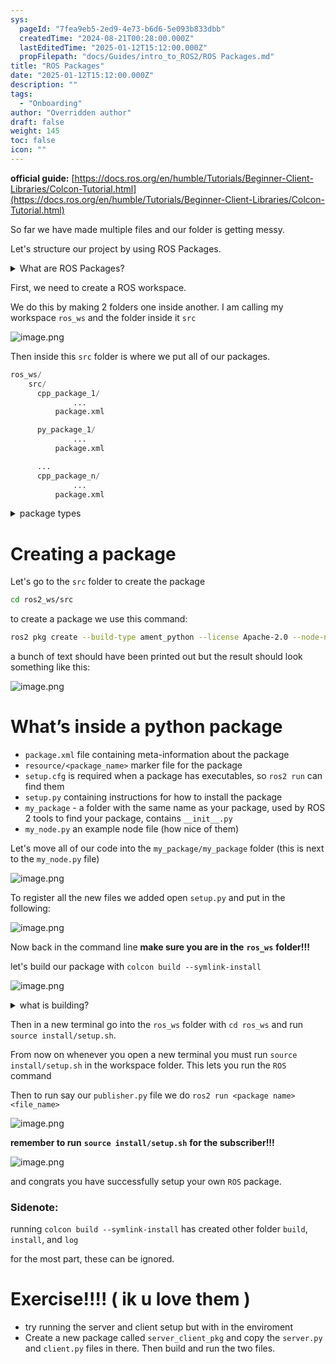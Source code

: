 ```yaml
---
sys:
  pageId: "7fea9eb5-2ed9-4e73-b6d6-5e093b833dbb"
  createdTime: "2024-08-21T00:28:00.000Z"
  lastEditedTime: "2025-01-12T15:12:00.000Z"
  propFilepath: "docs/Guides/intro_to_ROS2/ROS Packages.md"
title: "ROS Packages"
date: "2025-01-12T15:12:00.000Z"
description: ""
tags:
  - "Onboarding"
author: "Overridden author"
draft: false
weight: 145
toc: false
icon: ""
---
```


**official guide:** [https://docs.ros.org/en/humble/Tutorials/Beginner-Client-Libraries/Colcon-Tutorial.html](https://docs.ros.org/en/humble/Tutorials/Beginner-Client-Libraries/Colcon-Tutorial.html)

So far we have made multiple files and our folder is getting messy.

Let's structure our project by using ROS Packages.

<details>

<summary>What are ROS Packages?</summary>

ROS Packages are, as the name implies, packages of code that are highly sharable between ROS developers.

They consist of a folder, `package.xml` file, and source code

```python
      cpp_package_1/
		      ... imagine much code files here ..
          package.xml
```

</details>

First, we need to create a ROS workspace.

We do this by making 2 folders one inside another. I am calling my workspace `ros_ws` and the folder inside it `src`

![image.png](https://prod-files-secure.s3.us-west-2.amazonaws.com/d518164a-d88e-44d1-a4ee-3adb3bd8bce0/70706947-fd18-4537-a67b-e12946812d31/image.png?X-Amz-Algorithm=AWS4-HMAC-SHA256&X-Amz-Content-Sha256=UNSIGNED-PAYLOAD&X-Amz-Credential=ASIAZI2LB466VM5JFLRB%2F20250405%2Fus-west-2%2Fs3%2Faws4_request&X-Amz-Date=20250405T003811Z&X-Amz-Expires=3600&X-Amz-Security-Token=IQoJb3JpZ2luX2VjEKn%2F%2F%2F%2F%2F%2F%2F%2F%2F%2FwEaCXVzLXdlc3QtMiJGMEQCIHyLEMTtyhBdy15KC1r1e2kRuk%2FvQUGdY5ydRsC4aO6UAiAJg9yDuYDdKbDYZZ0X1Z%2BdgwQzrYbVgoYz5wfqHdqSsSr%2FAwgiEAAaDDYzNzQyMzE4MzgwNSIMbbfXjNE1rtwXnbuKKtwD31o%2BGxZJKw8RB5%2Ffp4M02kqcYXS7ZDDgr8mJDP9nA%2F67%2FCF4%2F85lAhqA4%2BPZa7%2FM4kmXZbXnrq8jhieY4Av6AbJVON%2Fh7xTO4CQfG1cts%2FZ0yht%2FrfExiIeDDEPAaELtTGhiRydSyiQsGrqpsaQz0AFlDQUGUm7JxToHZNoKdvRp%2F7V2fXiYHt9G3hFrjB6SfPi4efs0cisww3aMeFbXQESG7rEUhq3aNhQmwy4Bz1D5fyviMvZByyt34nAf3XqzasUPkuo7nhg2jJmOWEYVEx4j2vCt83atmsnYy30m9q%2Bokq3w%2FaAshGI8x7xm8Oycz7B7VBVEJJT7JT4s%2BhJclh6REAIURwsSOV69kyLChzxyAQipCFdqOQeOsGsRJYDd9g%2FSYsFZSMb8f5ANupq3Lb5GlxwyjYpmqjjH%2F5xwKhFgNKDSqe3OpOO9q63P%2B%2BSoppWiaBUomuu3kiIWlhaR861apmwlpV%2BVPf2LYdlWBK8K1tbpQNjZ%2BQaMMar5stw%2Bc9i%2BzyeT6NFDlFnHl1DyaVqU%2B538teMFbvs2cuJaPfuENykTkE31KYmx5MSxAxzv6lqPLwGcMP2%2FPYtFo%2FEOqBH6fLi2n3NpkqsbcNvPIivTeF2WMApRvPfja5cwzu%2FBvwY6pgEFEoF4syt6ry6KK1SftMkMLbzEmR1rrbEllHqd5nFwrsH5i3PSEXHsLnxr6dZpJgKeALAKTwkFNjQAVR0Ogr%2BQdeUQUSJS%2FjxPbRkrSQvM5JyM4gAdaf9LyYqDrbD3QWQ26YbzgCPHhhtTC3fM9lawrgNEJAznQDKejko8KrgnjzgM4dL1AuvIK4sXZLmJ8c9Oo5Dmzn7ChnbxNvPs8Y42F3UUBEuS&X-Amz-Signature=78dfeda17c7be2d7aac57a7465c93bdb2ce27eefd2b26b62055d142a3cb8d151&X-Amz-SignedHeaders=host&x-id=GetObject)

Then inside this `src` folder is where we put all of our packages.

```python
ros_ws/
    src/
      cpp_package_1/
		      ...
          package.xml

      py_package_1/
		      ...
          package.xml

      ...
      cpp_package_n/
		      ...
          package.xml

```

<details>

<summary>package types</summary>

packages can be either `C++` or python.

the intern file structure is different for each but for this guide we will stick to creating python packages

</details>

# Creating a package

Let's go to the `src` folder to create the package

```bash
cd ros2_ws/src
```

to create a package we use this command:

```bash
ros2 pkg create --build-type ament_python --license Apache-2.0 --node-name my_node my_package
```

a bunch of text should have been printed out but the result should look something like this:

![image.png](https://prod-files-secure.s3.us-west-2.amazonaws.com/d518164a-d88e-44d1-a4ee-3adb3bd8bce0/e6cf1e3f-8512-4a3e-b131-079f800bf3e8/image.png?X-Amz-Algorithm=AWS4-HMAC-SHA256&X-Amz-Content-Sha256=UNSIGNED-PAYLOAD&X-Amz-Credential=ASIAZI2LB466VM5JFLRB%2F20250405%2Fus-west-2%2Fs3%2Faws4_request&X-Amz-Date=20250405T003811Z&X-Amz-Expires=3600&X-Amz-Security-Token=IQoJb3JpZ2luX2VjEKn%2F%2F%2F%2F%2F%2F%2F%2F%2F%2FwEaCXVzLXdlc3QtMiJGMEQCIHyLEMTtyhBdy15KC1r1e2kRuk%2FvQUGdY5ydRsC4aO6UAiAJg9yDuYDdKbDYZZ0X1Z%2BdgwQzrYbVgoYz5wfqHdqSsSr%2FAwgiEAAaDDYzNzQyMzE4MzgwNSIMbbfXjNE1rtwXnbuKKtwD31o%2BGxZJKw8RB5%2Ffp4M02kqcYXS7ZDDgr8mJDP9nA%2F67%2FCF4%2F85lAhqA4%2BPZa7%2FM4kmXZbXnrq8jhieY4Av6AbJVON%2Fh7xTO4CQfG1cts%2FZ0yht%2FrfExiIeDDEPAaELtTGhiRydSyiQsGrqpsaQz0AFlDQUGUm7JxToHZNoKdvRp%2F7V2fXiYHt9G3hFrjB6SfPi4efs0cisww3aMeFbXQESG7rEUhq3aNhQmwy4Bz1D5fyviMvZByyt34nAf3XqzasUPkuo7nhg2jJmOWEYVEx4j2vCt83atmsnYy30m9q%2Bokq3w%2FaAshGI8x7xm8Oycz7B7VBVEJJT7JT4s%2BhJclh6REAIURwsSOV69kyLChzxyAQipCFdqOQeOsGsRJYDd9g%2FSYsFZSMb8f5ANupq3Lb5GlxwyjYpmqjjH%2F5xwKhFgNKDSqe3OpOO9q63P%2B%2BSoppWiaBUomuu3kiIWlhaR861apmwlpV%2BVPf2LYdlWBK8K1tbpQNjZ%2BQaMMar5stw%2Bc9i%2BzyeT6NFDlFnHl1DyaVqU%2B538teMFbvs2cuJaPfuENykTkE31KYmx5MSxAxzv6lqPLwGcMP2%2FPYtFo%2FEOqBH6fLi2n3NpkqsbcNvPIivTeF2WMApRvPfja5cwzu%2FBvwY6pgEFEoF4syt6ry6KK1SftMkMLbzEmR1rrbEllHqd5nFwrsH5i3PSEXHsLnxr6dZpJgKeALAKTwkFNjQAVR0Ogr%2BQdeUQUSJS%2FjxPbRkrSQvM5JyM4gAdaf9LyYqDrbD3QWQ26YbzgCPHhhtTC3fM9lawrgNEJAznQDKejko8KrgnjzgM4dL1AuvIK4sXZLmJ8c9Oo5Dmzn7ChnbxNvPs8Y42F3UUBEuS&X-Amz-Signature=ba95473182a3215eae7c66c513463e29cd6d1097fd59977ba7271c0583f7573f&X-Amz-SignedHeaders=host&x-id=GetObject)

# What’s inside a python package

- `package.xml` file containing meta-information about the package
- `resource/<package_name>` marker file for the package
- `setup.cfg` is required when a package has executables, so `ros2 run` can find them
- `setup.py` containing instructions for how to install the package
- `my_package` - a folder with the same name as your package, used by ROS 2 tools to find your package, contains `__init__.py`
- `my_node.py` an example node file (how nice of them)

Let's move all of our code into the `my_package/my_package` folder (this is next to the `my_node.py` file)

![image.png](https://prod-files-secure.s3.us-west-2.amazonaws.com/d518164a-d88e-44d1-a4ee-3adb3bd8bce0/9ce58f11-0da9-4d3e-b86d-506a9685d378/image.png?X-Amz-Algorithm=AWS4-HMAC-SHA256&X-Amz-Content-Sha256=UNSIGNED-PAYLOAD&X-Amz-Credential=ASIAZI2LB466VM5JFLRB%2F20250405%2Fus-west-2%2Fs3%2Faws4_request&X-Amz-Date=20250405T003811Z&X-Amz-Expires=3600&X-Amz-Security-Token=IQoJb3JpZ2luX2VjEKn%2F%2F%2F%2F%2F%2F%2F%2F%2F%2FwEaCXVzLXdlc3QtMiJGMEQCIHyLEMTtyhBdy15KC1r1e2kRuk%2FvQUGdY5ydRsC4aO6UAiAJg9yDuYDdKbDYZZ0X1Z%2BdgwQzrYbVgoYz5wfqHdqSsSr%2FAwgiEAAaDDYzNzQyMzE4MzgwNSIMbbfXjNE1rtwXnbuKKtwD31o%2BGxZJKw8RB5%2Ffp4M02kqcYXS7ZDDgr8mJDP9nA%2F67%2FCF4%2F85lAhqA4%2BPZa7%2FM4kmXZbXnrq8jhieY4Av6AbJVON%2Fh7xTO4CQfG1cts%2FZ0yht%2FrfExiIeDDEPAaELtTGhiRydSyiQsGrqpsaQz0AFlDQUGUm7JxToHZNoKdvRp%2F7V2fXiYHt9G3hFrjB6SfPi4efs0cisww3aMeFbXQESG7rEUhq3aNhQmwy4Bz1D5fyviMvZByyt34nAf3XqzasUPkuo7nhg2jJmOWEYVEx4j2vCt83atmsnYy30m9q%2Bokq3w%2FaAshGI8x7xm8Oycz7B7VBVEJJT7JT4s%2BhJclh6REAIURwsSOV69kyLChzxyAQipCFdqOQeOsGsRJYDd9g%2FSYsFZSMb8f5ANupq3Lb5GlxwyjYpmqjjH%2F5xwKhFgNKDSqe3OpOO9q63P%2B%2BSoppWiaBUomuu3kiIWlhaR861apmwlpV%2BVPf2LYdlWBK8K1tbpQNjZ%2BQaMMar5stw%2Bc9i%2BzyeT6NFDlFnHl1DyaVqU%2B538teMFbvs2cuJaPfuENykTkE31KYmx5MSxAxzv6lqPLwGcMP2%2FPYtFo%2FEOqBH6fLi2n3NpkqsbcNvPIivTeF2WMApRvPfja5cwzu%2FBvwY6pgEFEoF4syt6ry6KK1SftMkMLbzEmR1rrbEllHqd5nFwrsH5i3PSEXHsLnxr6dZpJgKeALAKTwkFNjQAVR0Ogr%2BQdeUQUSJS%2FjxPbRkrSQvM5JyM4gAdaf9LyYqDrbD3QWQ26YbzgCPHhhtTC3fM9lawrgNEJAznQDKejko8KrgnjzgM4dL1AuvIK4sXZLmJ8c9Oo5Dmzn7ChnbxNvPs8Y42F3UUBEuS&X-Amz-Signature=72385c683c11141c97129dffc4e6512d5d2732f046a69337df0b4fd37b1e9b9c&X-Amz-SignedHeaders=host&x-id=GetObject)

To register all the new files we added open `setup.py` and put in the following:

![image.png](https://prod-files-secure.s3.us-west-2.amazonaws.com/d518164a-d88e-44d1-a4ee-3adb3bd8bce0/1cd7c262-4cae-4496-9d75-c178537d24a2/image.png?X-Amz-Algorithm=AWS4-HMAC-SHA256&X-Amz-Content-Sha256=UNSIGNED-PAYLOAD&X-Amz-Credential=ASIAZI2LB466VM5JFLRB%2F20250405%2Fus-west-2%2Fs3%2Faws4_request&X-Amz-Date=20250405T003811Z&X-Amz-Expires=3600&X-Amz-Security-Token=IQoJb3JpZ2luX2VjEKn%2F%2F%2F%2F%2F%2F%2F%2F%2F%2FwEaCXVzLXdlc3QtMiJGMEQCIHyLEMTtyhBdy15KC1r1e2kRuk%2FvQUGdY5ydRsC4aO6UAiAJg9yDuYDdKbDYZZ0X1Z%2BdgwQzrYbVgoYz5wfqHdqSsSr%2FAwgiEAAaDDYzNzQyMzE4MzgwNSIMbbfXjNE1rtwXnbuKKtwD31o%2BGxZJKw8RB5%2Ffp4M02kqcYXS7ZDDgr8mJDP9nA%2F67%2FCF4%2F85lAhqA4%2BPZa7%2FM4kmXZbXnrq8jhieY4Av6AbJVON%2Fh7xTO4CQfG1cts%2FZ0yht%2FrfExiIeDDEPAaELtTGhiRydSyiQsGrqpsaQz0AFlDQUGUm7JxToHZNoKdvRp%2F7V2fXiYHt9G3hFrjB6SfPi4efs0cisww3aMeFbXQESG7rEUhq3aNhQmwy4Bz1D5fyviMvZByyt34nAf3XqzasUPkuo7nhg2jJmOWEYVEx4j2vCt83atmsnYy30m9q%2Bokq3w%2FaAshGI8x7xm8Oycz7B7VBVEJJT7JT4s%2BhJclh6REAIURwsSOV69kyLChzxyAQipCFdqOQeOsGsRJYDd9g%2FSYsFZSMb8f5ANupq3Lb5GlxwyjYpmqjjH%2F5xwKhFgNKDSqe3OpOO9q63P%2B%2BSoppWiaBUomuu3kiIWlhaR861apmwlpV%2BVPf2LYdlWBK8K1tbpQNjZ%2BQaMMar5stw%2Bc9i%2BzyeT6NFDlFnHl1DyaVqU%2B538teMFbvs2cuJaPfuENykTkE31KYmx5MSxAxzv6lqPLwGcMP2%2FPYtFo%2FEOqBH6fLi2n3NpkqsbcNvPIivTeF2WMApRvPfja5cwzu%2FBvwY6pgEFEoF4syt6ry6KK1SftMkMLbzEmR1rrbEllHqd5nFwrsH5i3PSEXHsLnxr6dZpJgKeALAKTwkFNjQAVR0Ogr%2BQdeUQUSJS%2FjxPbRkrSQvM5JyM4gAdaf9LyYqDrbD3QWQ26YbzgCPHhhtTC3fM9lawrgNEJAznQDKejko8KrgnjzgM4dL1AuvIK4sXZLmJ8c9Oo5Dmzn7ChnbxNvPs8Y42F3UUBEuS&X-Amz-Signature=f07bd3cb514f9e19b69a095597bddc1638f4e03bd950207fe28380816de9babc&X-Amz-SignedHeaders=host&x-id=GetObject)

Now back in the command line **make sure you are in the** **`ros_ws`** **folder!!!**

let's build our package with `colcon build --symlink-install`

![image.png](https://prod-files-secure.s3.us-west-2.amazonaws.com/d518164a-d88e-44d1-a4ee-3adb3bd8bce0/2f2a0d27-b173-48fd-b189-5f5c0ce65619/image.png?X-Amz-Algorithm=AWS4-HMAC-SHA256&X-Amz-Content-Sha256=UNSIGNED-PAYLOAD&X-Amz-Credential=ASIAZI2LB466VM5JFLRB%2F20250405%2Fus-west-2%2Fs3%2Faws4_request&X-Amz-Date=20250405T003811Z&X-Amz-Expires=3600&X-Amz-Security-Token=IQoJb3JpZ2luX2VjEKn%2F%2F%2F%2F%2F%2F%2F%2F%2F%2FwEaCXVzLXdlc3QtMiJGMEQCIHyLEMTtyhBdy15KC1r1e2kRuk%2FvQUGdY5ydRsC4aO6UAiAJg9yDuYDdKbDYZZ0X1Z%2BdgwQzrYbVgoYz5wfqHdqSsSr%2FAwgiEAAaDDYzNzQyMzE4MzgwNSIMbbfXjNE1rtwXnbuKKtwD31o%2BGxZJKw8RB5%2Ffp4M02kqcYXS7ZDDgr8mJDP9nA%2F67%2FCF4%2F85lAhqA4%2BPZa7%2FM4kmXZbXnrq8jhieY4Av6AbJVON%2Fh7xTO4CQfG1cts%2FZ0yht%2FrfExiIeDDEPAaELtTGhiRydSyiQsGrqpsaQz0AFlDQUGUm7JxToHZNoKdvRp%2F7V2fXiYHt9G3hFrjB6SfPi4efs0cisww3aMeFbXQESG7rEUhq3aNhQmwy4Bz1D5fyviMvZByyt34nAf3XqzasUPkuo7nhg2jJmOWEYVEx4j2vCt83atmsnYy30m9q%2Bokq3w%2FaAshGI8x7xm8Oycz7B7VBVEJJT7JT4s%2BhJclh6REAIURwsSOV69kyLChzxyAQipCFdqOQeOsGsRJYDd9g%2FSYsFZSMb8f5ANupq3Lb5GlxwyjYpmqjjH%2F5xwKhFgNKDSqe3OpOO9q63P%2B%2BSoppWiaBUomuu3kiIWlhaR861apmwlpV%2BVPf2LYdlWBK8K1tbpQNjZ%2BQaMMar5stw%2Bc9i%2BzyeT6NFDlFnHl1DyaVqU%2B538teMFbvs2cuJaPfuENykTkE31KYmx5MSxAxzv6lqPLwGcMP2%2FPYtFo%2FEOqBH6fLi2n3NpkqsbcNvPIivTeF2WMApRvPfja5cwzu%2FBvwY6pgEFEoF4syt6ry6KK1SftMkMLbzEmR1rrbEllHqd5nFwrsH5i3PSEXHsLnxr6dZpJgKeALAKTwkFNjQAVR0Ogr%2BQdeUQUSJS%2FjxPbRkrSQvM5JyM4gAdaf9LyYqDrbD3QWQ26YbzgCPHhhtTC3fM9lawrgNEJAznQDKejko8KrgnjzgM4dL1AuvIK4sXZLmJ8c9Oo5Dmzn7ChnbxNvPs8Y42F3UUBEuS&X-Amz-Signature=fe7be1b4b00e366d7d01cd32087b951f34d31ce16db24a73a64525b3e0b69f9d&X-Amz-SignedHeaders=host&x-id=GetObject)

<details>

<summary>what is building?</summary>

if you are a CS major at Rose-Hulman you will learn the answer to this in CSSE132

but TLDR; is it combines all the code files into one program that can be run easily 

</details>

Then in a new terminal go into the `ros_ws` folder with `cd ros_ws` and run `source install/setup.sh`. 

From now on whenever you open a new terminal you must run `source install/setup.sh` in the workspace folder. This lets you run the `ROS` command

Then to run say our `publisher.py` file we do `ros2 run <package name> <file_name>`

![image.png](https://prod-files-secure.s3.us-west-2.amazonaws.com/d518164a-d88e-44d1-a4ee-3adb3bd8bce0/4f4b1219-3a44-4632-aa0a-ce3471699f59/image.png?X-Amz-Algorithm=AWS4-HMAC-SHA256&X-Amz-Content-Sha256=UNSIGNED-PAYLOAD&X-Amz-Credential=ASIAZI2LB466VM5JFLRB%2F20250405%2Fus-west-2%2Fs3%2Faws4_request&X-Amz-Date=20250405T003811Z&X-Amz-Expires=3600&X-Amz-Security-Token=IQoJb3JpZ2luX2VjEKn%2F%2F%2F%2F%2F%2F%2F%2F%2F%2FwEaCXVzLXdlc3QtMiJGMEQCIHyLEMTtyhBdy15KC1r1e2kRuk%2FvQUGdY5ydRsC4aO6UAiAJg9yDuYDdKbDYZZ0X1Z%2BdgwQzrYbVgoYz5wfqHdqSsSr%2FAwgiEAAaDDYzNzQyMzE4MzgwNSIMbbfXjNE1rtwXnbuKKtwD31o%2BGxZJKw8RB5%2Ffp4M02kqcYXS7ZDDgr8mJDP9nA%2F67%2FCF4%2F85lAhqA4%2BPZa7%2FM4kmXZbXnrq8jhieY4Av6AbJVON%2Fh7xTO4CQfG1cts%2FZ0yht%2FrfExiIeDDEPAaELtTGhiRydSyiQsGrqpsaQz0AFlDQUGUm7JxToHZNoKdvRp%2F7V2fXiYHt9G3hFrjB6SfPi4efs0cisww3aMeFbXQESG7rEUhq3aNhQmwy4Bz1D5fyviMvZByyt34nAf3XqzasUPkuo7nhg2jJmOWEYVEx4j2vCt83atmsnYy30m9q%2Bokq3w%2FaAshGI8x7xm8Oycz7B7VBVEJJT7JT4s%2BhJclh6REAIURwsSOV69kyLChzxyAQipCFdqOQeOsGsRJYDd9g%2FSYsFZSMb8f5ANupq3Lb5GlxwyjYpmqjjH%2F5xwKhFgNKDSqe3OpOO9q63P%2B%2BSoppWiaBUomuu3kiIWlhaR861apmwlpV%2BVPf2LYdlWBK8K1tbpQNjZ%2BQaMMar5stw%2Bc9i%2BzyeT6NFDlFnHl1DyaVqU%2B538teMFbvs2cuJaPfuENykTkE31KYmx5MSxAxzv6lqPLwGcMP2%2FPYtFo%2FEOqBH6fLi2n3NpkqsbcNvPIivTeF2WMApRvPfja5cwzu%2FBvwY6pgEFEoF4syt6ry6KK1SftMkMLbzEmR1rrbEllHqd5nFwrsH5i3PSEXHsLnxr6dZpJgKeALAKTwkFNjQAVR0Ogr%2BQdeUQUSJS%2FjxPbRkrSQvM5JyM4gAdaf9LyYqDrbD3QWQ26YbzgCPHhhtTC3fM9lawrgNEJAznQDKejko8KrgnjzgM4dL1AuvIK4sXZLmJ8c9Oo5Dmzn7ChnbxNvPs8Y42F3UUBEuS&X-Amz-Signature=3284c487515f1d6a1ac0399b6a45a2cd9a953f205f991ec6c63e7c13b88ffb45&X-Amz-SignedHeaders=host&x-id=GetObject)

**remember to run** **`source install/setup.sh`** **for the subscriber!!!**

![image.png](https://prod-files-secure.s3.us-west-2.amazonaws.com/d518164a-d88e-44d1-a4ee-3adb3bd8bce0/02121119-dad4-49ec-8356-c956108b4243/image.png?X-Amz-Algorithm=AWS4-HMAC-SHA256&X-Amz-Content-Sha256=UNSIGNED-PAYLOAD&X-Amz-Credential=ASIAZI2LB466VM5JFLRB%2F20250405%2Fus-west-2%2Fs3%2Faws4_request&X-Amz-Date=20250405T003811Z&X-Amz-Expires=3600&X-Amz-Security-Token=IQoJb3JpZ2luX2VjEKn%2F%2F%2F%2F%2F%2F%2F%2F%2F%2FwEaCXVzLXdlc3QtMiJGMEQCIHyLEMTtyhBdy15KC1r1e2kRuk%2FvQUGdY5ydRsC4aO6UAiAJg9yDuYDdKbDYZZ0X1Z%2BdgwQzrYbVgoYz5wfqHdqSsSr%2FAwgiEAAaDDYzNzQyMzE4MzgwNSIMbbfXjNE1rtwXnbuKKtwD31o%2BGxZJKw8RB5%2Ffp4M02kqcYXS7ZDDgr8mJDP9nA%2F67%2FCF4%2F85lAhqA4%2BPZa7%2FM4kmXZbXnrq8jhieY4Av6AbJVON%2Fh7xTO4CQfG1cts%2FZ0yht%2FrfExiIeDDEPAaELtTGhiRydSyiQsGrqpsaQz0AFlDQUGUm7JxToHZNoKdvRp%2F7V2fXiYHt9G3hFrjB6SfPi4efs0cisww3aMeFbXQESG7rEUhq3aNhQmwy4Bz1D5fyviMvZByyt34nAf3XqzasUPkuo7nhg2jJmOWEYVEx4j2vCt83atmsnYy30m9q%2Bokq3w%2FaAshGI8x7xm8Oycz7B7VBVEJJT7JT4s%2BhJclh6REAIURwsSOV69kyLChzxyAQipCFdqOQeOsGsRJYDd9g%2FSYsFZSMb8f5ANupq3Lb5GlxwyjYpmqjjH%2F5xwKhFgNKDSqe3OpOO9q63P%2B%2BSoppWiaBUomuu3kiIWlhaR861apmwlpV%2BVPf2LYdlWBK8K1tbpQNjZ%2BQaMMar5stw%2Bc9i%2BzyeT6NFDlFnHl1DyaVqU%2B538teMFbvs2cuJaPfuENykTkE31KYmx5MSxAxzv6lqPLwGcMP2%2FPYtFo%2FEOqBH6fLi2n3NpkqsbcNvPIivTeF2WMApRvPfja5cwzu%2FBvwY6pgEFEoF4syt6ry6KK1SftMkMLbzEmR1rrbEllHqd5nFwrsH5i3PSEXHsLnxr6dZpJgKeALAKTwkFNjQAVR0Ogr%2BQdeUQUSJS%2FjxPbRkrSQvM5JyM4gAdaf9LyYqDrbD3QWQ26YbzgCPHhhtTC3fM9lawrgNEJAznQDKejko8KrgnjzgM4dL1AuvIK4sXZLmJ8c9Oo5Dmzn7ChnbxNvPs8Y42F3UUBEuS&X-Amz-Signature=8befcac61615dfc20549aa278a0604f71f31aee9dabde1826882c7c559354864&X-Amz-SignedHeaders=host&x-id=GetObject)

and congrats you have successfully setup your own `ROS` package.

### Sidenote:

running `colcon build --symlink-install` has created other folder `build`, `install`, and `log`

for the most part, these can be ignored.

# Exercise!!!! ( ik u love them )

- try running the server and client setup but with in the enviroment
- Create a new package called `server_client_pkg` and copy the `server.py` and `client.py` files in there. Then build and run the two files.
